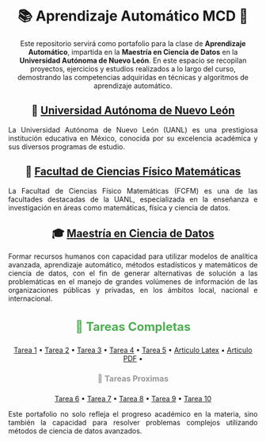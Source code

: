 <h1 align="center">📚 Aprendizaje Automático MCD 🚀</h1>

<p align="center">
  Este repositorio servirá como portafolio para la clase de <strong>Aprendizaje Automático</strong>, impartida en la <strong>Maestría en Ciencia de Datos</strong> en la <strong>Universidad Autónoma de Nuevo León</strong>. En este espacio se recopilan proyectos, ejercicios y estudios realizados a lo largo del curso, demostrando las competencias adquiridas en técnicas y algoritmos de aprendizaje automático.
</p>

<h2 align="center">🏫 <a href="https://www.uanl.mx/" target="_blank">Universidad Autónoma de Nuevo León</a></h2>
<p align="justify">
  La Universidad Autónoma de Nuevo León (UANL) es una prestigiosa institución educativa en México, conocida por su excelencia académica y sus diversos programas de estudio.
</p>

<h2 align="center">📐 <a href="https://www.fcfm.uanl.mx/" target="_blank">Facultad de Ciencias Físico Matemáticas</a></h2>
<p align="justify">
  La Facultad de Ciencias Físico Matemáticas (FCFM) es una de las facultades destacadas de la UANL, especializada en la enseñanza e investigación en áreas como matemáticas, física y ciencia de datos.
</p>

<h2 align="center">🎓 <a href="https://www.fcfm.uanl.mx/posgrados/maestria-en-ciencia-de-datos" target="_blank">Maestría en Ciencia de Datos</a></h2>
<p align="justify">
  Formar recursos humanos con capacidad para utilizar modelos de analítica avanzada, aprendizaje automático, métodos estadísticos y matemáticos de ciencia de datos, con el fin de generar alternativas de solución a las problemáticas en el manejo de grandes volúmenes de información de las organizaciones públicas y privadas, en los ámbitos local, nacional e internacional.
</p>

<h3 align="center" style="font-size: 24px; color: #4CAF50;" >📝 Tareas Completas </h3>
<p align="center">
  <a href="tareas/tarea1.ipynb">Tarea 1</a> • 
  <a href="tareas/tarea2.ipynb">Tarea 2</a> •
  <a href="tareas/tarea3.ipynb">Tarea 3</a> •
  <a href="tareas/tarea4.ipynb">Tarea 4</a> •
  <a href="tareas/tarea5.ipynb">Tarea 5</a> •
  <a href="tareas/tarea5.ipynb">Articulo Latex</a> •
  <a href="tareas/tarea5.ipynb">Articulo PDF</a> •
  
</p>

<h4 align="center" style="font-size: 16px; color: #999;" >📝 Tareas Proximas </h4>
<p align="center">
  <a href="tareas/tarea6">Tarea 6</a> • 
  <a href="tareas/tarea7">Tarea 7</a> • 
  <a href="tareas/tarea8">Tarea 8</a> • 
  <a href="tareas/tarea9">Tarea 9</a> • 
  <a href="tareas/tarea10">Tarea 10</a>
</p>

<p align="justify">
  Este portafolio no solo refleja el progreso académico en la materia, sino también la capacidad para resolver problemas complejos utilizando métodos de ciencia de datos avanzados.
</p>

